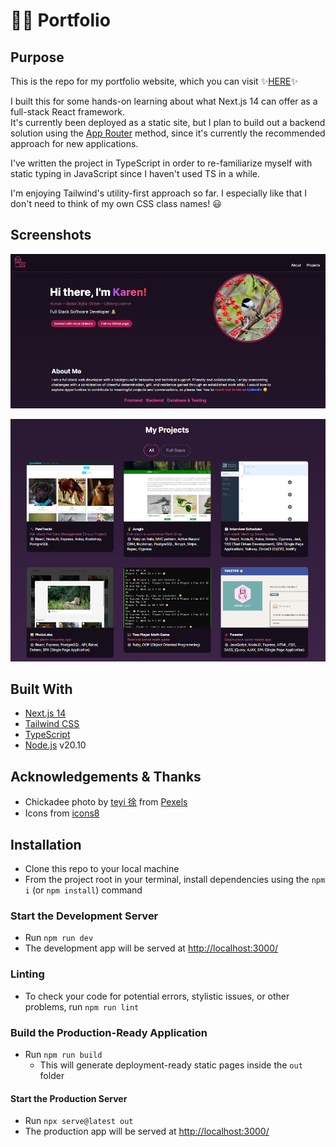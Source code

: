 # 👩‍💻 Portfolio

## Purpose

This is the repo for my portfolio website, which you can visit ✨[HERE](https://kazvee.com/)✨

I built this for some hands-on learning about what Next.js 14 can offer as a full-stack React framework.  
It's currently been deployed as a static site, but I plan to build out a backend solution using the [App Router](https://nextjs.org/docs/app) method, since it's currently the recommended approach for new applications.

I've written the project in TypeScript in order to re-familiarize myself with static typing in JavaScript since I haven't used TS in a while.

I'm enjoying Tailwind's utility-first approach so far. I especially like that I don't need to think of my own CSS class names! 😃

## Screenshots

![Main View](/public/images/readme/Portfolio_Main_View.png)

![Projects View](/public/images/readme/Projects_View.png)

## Built With

* [Next.js 14](https://nextjs.org/)
* [Tailwind CSS](https://tailwindcss.com/)
* [TypeScript](https://www.typescriptlang.org/)
* [Node.js](https://nodejs.org/) v20.10

## Acknowledgements & Thanks

* Chickadee photo by [teyi 徐](https://www.pexels.com/photo/black-capped-chickadee-bird-on-a-redcurrant-shrub-19097681/) from [Pexels](https://www.pexels.com/)
* Icons from [icons8](https://icons8.com/)

## Installation

* Clone this repo to your local machine
* From the project root in your terminal, install dependencies using the `npm i` (or `npm install`) command

### Start the Development Server
* Run `npm run dev`
* The development app will be served at [http://localhost:3000/](http://localhost:3000/)

### Linting
* To check your code for potential errors, stylistic issues, or other problems, run `npm run lint`

### Build the Production-Ready Application
* Run `npm run build`
  * This will generate deployment-ready static pages inside the `out` folder

#### Start the Production Server
* Run `npx serve@latest out`
* The production app will be served at [http://localhost:3000/](http://localhost:3000/)